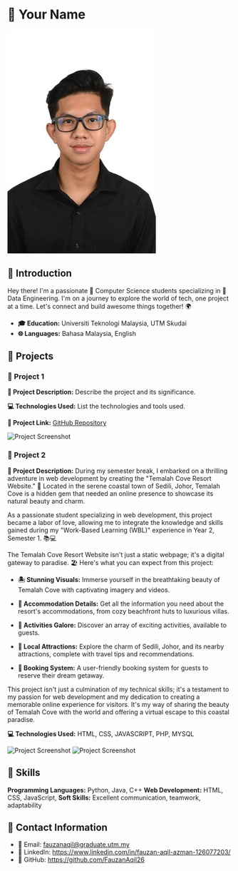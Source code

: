 # 🚀 Your Name

![Profile Picture](FauzanAqil.jpg)

## 👋 Introduction

Hey there! I'm a passionate 💼 Computer Science students specializing in 🌟 Data Engineering. I'm on a journey to explore the world of tech, one project at a time. Let's connect and build awesome things together! 🌍


- **🎓 Education:** Universiti Teknologi Malaysia, UTM Skudai 
- **🌐 Languages:** Bahasa Malaysia, English

## 💼 Projects

### 🚀 Project 1

**📄 Project Description:** Describe the project and its significance.

**💻 Technologies Used:** List the technologies and tools used.

**📁 Project Link:** [GitHub Repository](project_1_repository_link)

![Project Screenshot](project_1_screenshot.png)



### 🚀 Project 2

**📄 Project Description:** 
During my semester break, I embarked on a thrilling adventure in web development by creating the "Temalah Cove Resort Website." 🌴 Located in the serene coastal town of Sedili, Johor, Temalah Cove is a hidden gem that needed an online presence to showcase its natural beauty and charm.

As a passionate student specializing in web development, this project became a labor of love, allowing me to integrate the knowledge and skills gained during my "Work-Based Learning (WBL)" experience in Year 2, Semester 1. 📚💻

The Temalah Cove Resort Website isn't just a static webpage; it's a digital gateway to paradise. 🏖️ Here's what you can expect from this project:

- **🏝️ Stunning Visuals:** Immerse yourself in the breathtaking beauty of Temalah Cove with captivating imagery and videos.

- **🏨 Accommodation Details:** Get all the information you need about the resort's accommodations, from cozy beachfront huts to luxurious villas.

- **🌊 Activities Galore:** Discover an array of exciting activities, available to guests.

- **🌅 Local Attractions:** Explore the charm of Sedili, Johor, and its nearby attractions, complete with travel tips and recommendations.

- **📅 Booking System:** A user-friendly booking system for guests to reserve their dream getaway.

This project isn't just a culmination of my technical skills; it's a testament to my passion for web development and my dedication to creating a memorable online experience for visitors. It's my way of sharing the beauty of Temalah Cove with the world and offering a virtual escape to this coastal paradise.

**💻 Technologies Used:** HTML, CSS, JAVASCRIPT, PHP, MYSQL 


![Project Screenshot](project_2_screenshot.png)
![Project Screenshot](project_2_screenshot.png)

## 🚀 Skills

**Programming Languages:** Python, Java, C++
**Web Development:** HTML, CSS, JavaScript,
**Soft Skills:** Excellent communication, teamwork, adaptability

## 📧 Contact Information

- 📩 Email: fauzanaqil@graduate.utm.my 
- 🔗 LinkedIn: https://www.linkedin.com/in/fauzan-aqil-azman-126077203/
- 🔗 GitHub: https://github.com/FauzanAqil26

